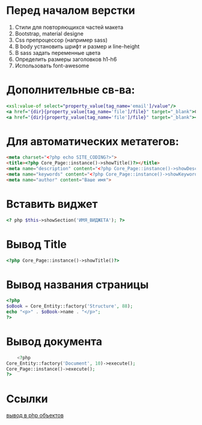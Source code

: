 # Перед началом верстки
1. Стили для повторяющихся частей макета
2. Bootstrap, material designe
3. Css препроцессор (например sass)
4. В body установить шрифт и размер и line-height
5. В sass задать переменные цвета
6. Определить размеры заголовков h1-h6
7. Использовать font-awesome

# Дополнительные св-ва:
```xsl
<xsl:value-of select="property_value[tag_name='email']/value"/>
<a href="{dir}{property_value[tag_name='file']/file}" target="_blank">Скачать <xsl:value-of select="property_value[tag_name='file']/file_name"/></a>
<a href="{dir}{property_value[tag_name='file']/file}" target="_blank"><img src="{dir}{property_value[tag_name='file']/file_small}" /></a>
```
# Для автоматических метатегов:
```html
<meta charset="<?php echo SITE_CODING?>">
<title><?php Core_Page::instance()->showTitle()?></title>
<meta name="description" content="<?php Core_Page::instance()->showDescription()?>">
<meta name="keywords" content="<?php Core_Page::instance()->showKeywords()?>">
<meta name="author" content="Ваше имя">
```
# Вставить виджет
```php
<? php $this->showSection('ИМЯ_ВИДЖЕТА'); ?>
```
# Вывод Title
```php
<?php Core_Page::instance()->showTitle()?>
```
# Вывод названия страницы
```php
<?php 
$oBook = Core_Entity::factory('Structure', 88);
echo "<p>" . $oBook->name . "</p>";
?>
```
# Вывод документа
```php
	<?php
Core_Entity::factory('Document', 10)->execute();
Core_Page::instance()->execute();
?>
```
# Ссылки
[вывод в php объектов](http://www.hostcms.ru/documentation/modules/core/orm/)
